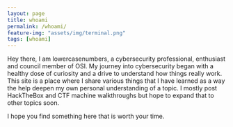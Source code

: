 ```yaml
---
layout: page
title: whoami
permalink: /whoami/
feature-img: "assets/img/terminal.png"
tags: [whoami]
---
```


Hey there, I am lowercasenumbers, a  cybersecurity professional, enthusiast and council member of OSI. My journey into cybersecurity began with a healthy dose of curiosity and a drive to understand how things really work. This site is a place where I share various things that I have learned as a way the help deepen my own personal understanding of a topic. I mostly post HackTheBox and CTF machine walkthroughs but hope to expand that to other topics soon. 

I hope you find something here that is worth your time.
